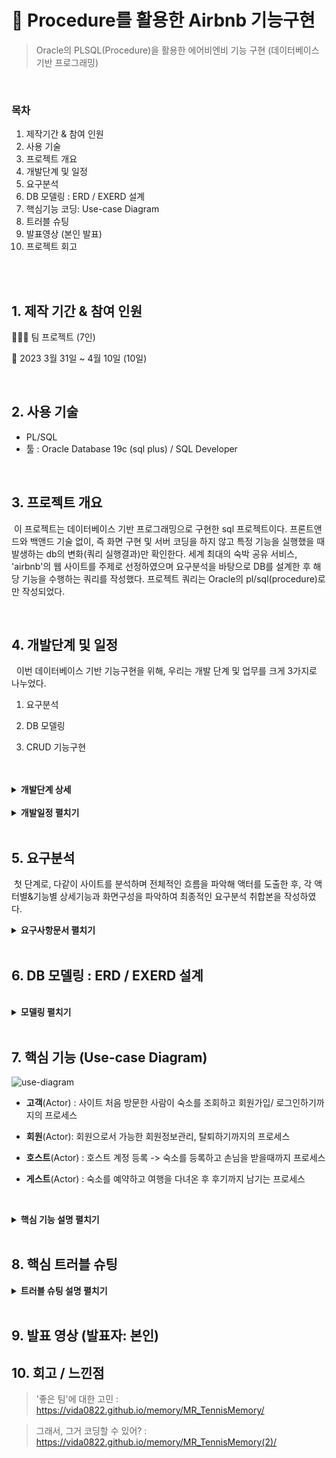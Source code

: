 # :pushpin: Procedure를 활용한 Airbnb 기능구현 

> Oracle의 PLSQL(Procedure)을 활용한 에어비엔비 기능 구현 (데이터베이스 기반 프로그래밍) 

</br> 

### 목차

1. 제작기간 & 참여 인원  <br>
2. 사용 기술  <br>
3. 프로젝트 개요<br>
4. 개발단계 및 일정  <br>
5. 요구분석 
6. DB 모델링 : ERD / EXERD 설계    <br>
8. 핵심기능 코딩: Use-case Diagram    <br>
9. 트러블 슈팅  <br>
10. 발표영상 (본인 발표) 
11. 프로젝트 회고 <br>

</br></br>



## 1. 제작 기간 & 참여 인원 

👩‍👧‍👧 팀 프로젝트 (7인)<br>

📆 2023 3월 31일 ~ 4월 10일 (10일)  <br>

</br>

## 2. 사용 기술  

- PL/SQL <br>
- 툴 : Oracle Database 19c (sql plus) / SQL Developer    <br>

</br>



## 3. 프로젝트 개요

​	이 프로젝트는 데이터베이스 기반 프로그래밍으로 구현한 sql 프로젝트이다. 프론트앤드와 백앤드 기술 없이, 즉 화면 구현 및 서버 코딩을 하지 않고 특정 기능을 실행했을 때 발생하는 db의 변화(쿼리 실행결과)만 확인한다. 세계 최대의 숙박 공유 서비스, 'airbnb'의 웹 사이트를 주제로 선정하였으며 요구분석을 바탕으로 DB를 설계한 후 해당 기능을 수행하는 쿼리를 작성했다. 프로젝트 쿼리는 Oracle의 pl/sql(procedure)로만 작성되었다. 

</br>



## 4. 개발단계 및 일정 

​	 이번 데이터베이스 기반 기능구현을 위해, 우리는 개발 단계 및 업무를 크게 3가지로 나누었다.  <br>

1. 요구분석  <br>

2. DB 모델링  <br>

3. CRUD 기능구현  <br> </br>

  </br>

<details>
<summary><b> 개발단계 상세</b></summary>
<div markdown="1">

**1st step : [요구분석]** <br>

1. **핵심 업무 프로세스 파악** : 사이트 전체적인 흐름 파악 => 액터 도출  <br>
2. **디테일한 기능 파악** : 각 액터별&기능별 상세한 기능/화면구성 파악  <br>
3. **요구분석서 작성** : 팀원들과 충분한 논의 후 최종적인 요구분석 취합본 작성 <br> </br>


**2nd step : [DB 모델링]** (**다같이)*<br>

1) **개념적 DB 모델링**<br>

    : 1-개체(entity) 추출 2-속성(Attribute)추출 3-관계(R)정의 => ERD *<br>

2) **논리적 DB 모델링** <br>

   1- ERD를 보고 1:1로 매칭시키는 매핑규칙(mapping rule)에 따라 스키마를 설계 => eXERD * <br>

   2- 정규화 <br>

   3- 사용할 DBMS 결정 	<br>

3) **물리적 DB 모델링** : 자료형, 크기, 역정규화 <br>

   - 컬럼 확정: 타입, 크기 <br>

   - 데이터의 사용량 분석해서 효율적인 데이터베이스가 될 수 있도록 역정규화 작업 <br>

   - 성능위해 인덱스 처리 <br>

 4) **DB 구축** : 테이블 생성 및 데이터 입력 <br>

    * 설계한 스키마에 따라 테이블을 생성한다</br>

      

**3rd step : [쿼리 작성: CRUD 기능구현]** (**3팀으로 나눠서 분담작업)*  <br>

: 데이터 처리 과정  (**상세한 요구분석 바탕**으로 실제로 그 작업을 쿼리로 구현)  <br>

* **데이터 조회** : 프로세스상 중요한 필수 표시 페이지를 구현, 데이터를 조회한다 - **SELECT** <br>

* **데이터 입력** : 각 스키마에 맞는 데이터를 입력하여 테이블을 채운다 -**INSERT** <br>

* **데이터 수정** : 변경사항을 반영하는 기능을 구현한다 - **UPDATE**  <br>

* **데이터 삭제** : 등록한 데이터들을 다시 삭제하는 기능을 구현한다 - **DELETE** <br>

* **권한 처리** : 각 사용자에 따라 권한(사용가능한 기능)을 설정해 부여한다 - **기능 구현 후 권한설정코딩 추가**<br>

</div>
</details>

</br>

<details>
<summary><b> 개발일정 펼치기</b></summary>
<div markdown="1">

​	위의 개발 단계 및 각 업무 내용을 기반해 개발일정을 다음과 같이 수립했다. 

**03/31 (금)** 각자 전반적인 프로세스 파악 후 요구분석 양식 채워오기 

**04/01 (토)** 요구분석 완료 

**04/02 (일)** 요구분석서 취합본 작성  

------------- *요구분석(서)* ----------------- 

**04/03 (월)** 개념적 DB 모델링 (ERD 작성) 

**04/04 (화)** 물리적 DB 모델링 (eXERD 작성) 

**04/05 (수)** DB 구축 (테이블 생성&데이터 엑셀로 정리 후 임포트)  +  구현할 페이지와 기능정리 & 쿼리 역할분담 

-------------*DB 모델링* ----------------------

**04/06 (목)** 기능구현(쿼리작업) 

**04/07 (금)** 기능구현(쿼리작업) 

----------------*쿼리작업* ---------------

**04/08 (토)** 기능구현(쿼리작업완료) + 발표준비 병행 

**04/09 (일)** 발표준비

---------------*ppt+ 발표준비* ---------------- 

**04/10 (월)** 발표일! 

</div>
</details>

</br>

## 5. 요구분석  

​	첫 단계로, 다같이 사이트를 분석하며 전체적인 흐름을 파악해 액터를 도출한 후, 각 액터별&기능별 상세기능과 화면구성을 파악하여 최종적인 요구분석 취합본을 작성하였다.
  </br>
<details>
<summary><b> 요구사항문서 펼치기</b></summary>
<div markdown="1">
<img width="625" alt="요구분석1" src="https://github.com/Vida0822/Airbnb_Oracle-PLSQL-Project/assets/132312673/4199f32d-01ff-44a1-b1ad-e42fc912dd7c">
<img width="625" alt="요구분석2" src="https://github.com/Vida0822/Airbnb_Oracle-PLSQL-Project/assets/132312673/fb136df1-4c2b-46fd-8b7f-10a32eec5f8f">
<img width="625" alt="요구분석3" src="https://github.com/Vida0822/Airbnb_Oracle-PLSQL-Project/assets/132312673/e648d9eb-82b4-4262-b770-5d712d7458b8">
<img width="625" alt="요구분석4" src="https://github.com/Vida0822/Airbnb_Oracle-PLSQL-Project/assets/132312673/4e2428f0-a9c5-4773-814a-6e581b142df5">
<img width="625" alt="요구분석5" src="https://github.com/Vida0822/Airbnb_Oracle-PLSQL-Project/assets/132312673/306c2004-5c89-470d-a111-c6cc6ae933a9">
<img width="625" alt="요구분석6" src="https://github.com/Vida0822/Airbnb_Oracle-PLSQL-Project/assets/132312673/91c88ad9-2c0b-496e-8fa8-c82758836624">
<img width="625" alt="요구분석7" src="https://github.com/Vida0822/Airbnb_Oracle-PLSQL-Project/assets/132312673/5922653f-048c-4ea8-aa10-01e57dab9626">
<img width="625" alt="요구분석8" src="https://github.com/Vida0822/Airbnb_Oracle-PLSQL-Project/assets/132312673/863153b3-aba8-451d-9f9c-9ace24e17289">
<img width="625" alt="요구분석9" src="https://github.com/Vida0822/Airbnb_Oracle-PLSQL-Project/assets/132312673/4cb59dba-659b-4d31-81ee-6951e13001bb">
<img width="625" alt="요구분석10" src="https://github.com/Vida0822/Airbnb_Oracle-PLSQL-Project/assets/132312673/8bc11931-e3ee-4ac9-8428-954b2d38046a">
<img width="625" alt="요구분석11" src="https://github.com/Vida0822/Airbnb_Oracle-PLSQL-Project/assets/132312673/6ad4876a-769c-4a45-bb83-3792ea2d2f40">
<img width="625" alt="요구분석12" src="https://github.com/Vida0822/Airbnb_Oracle-PLSQL-Project/assets/132312673/bc013c4b-782e-4dca-8ca2-e7765d019a4b">
<img width="625" alt="요구분석13" src="https://github.com/Vida0822/Airbnb_Oracle-PLSQL-Project/assets/132312673/53183c9c-47b8-41ae-860d-9305a2c6f094">

</div>
</details>

</br>


## 6. DB 모델링 : ERD / EXERD 설계
  </br>
<details>
<summary><b> 모델링 펼치기 </b></summary>
<div markdown="1">

### 6.1. 개체 및 속성 정리 

<img width="625" alt="개체정리1" src="https://github.com/Vida0822/Airbnb_Oracle-PLSQL-Project/assets/132312673/3b487bb8-6578-4893-a69e-6dd0eb424b88">
<img width="625" alt="개체정리2" src="https://github.com/Vida0822/Airbnb_Oracle-PLSQL-Project/assets/132312673/55ba9768-a04f-4f93-b270-05be7164b6eb">
<img width="625" alt="개체정리3" src="https://github.com/Vida0822/Airbnb_Oracle-PLSQL-Project/assets/132312673/90a26990-7e10-42d8-ad5f-1dcdb2a1db9e">

</br>



### 6.2. 개념적 모델링 : ERD 설계  

​	위와 같은 요구분석을 바탕으로, 우리는 개체 및 속성을 추출한후 개체간의 관계를 정의하는 개념적 모델링을 통해 erd를 설계했다. 개체와 속성을 필기?로 정리할 땐 테이블간 관계를 명확히 파악하기 위해 편의상 기본키 및 외래키를 PK,FK로 표시하며 모두 작성해주었고 erd는 설계 규칙에 따라 외래키를 생략하고 PK대신 밑줄로 기본키임을 나타냈다. 

![에어비앤비_DB모델링_개념적모델링(erd)](https://github.com/Vida0822/Airbnb_Oracle-PLSQL-Project/assets/132312673/98d5d17e-12c1-4607-b9c4-d28d2783b4a2)








### 6.3. 물리적, 논리적 모델링 : eXERD 설계  

​	개념적 모델링을 마친 후 설계한 ERD를 1:1로 매칭시키는 매핑규칙(mapping rule)에 따라 DBMS가 지원하는 스키마로 설계하는 정규화 과정(논리적 모델링)과 세부적인 칼럼의 종류 및 자료형과 크기를 확정하고 효율적인 데이터베이스가 되도록 역정규화하는 물리적 모델링을 진행했다. <br>

​	

- **사용 툴: eXERD**

![eXERD](https://github.com/Vida0822/Airbnb_Oracle-PLSQL-Project/assets/132312673/78875f7e-b042-4304-8b68-0eafcc9b614b)

​	


### 6.4. DB 구축 : 테이블 생성 , 데이터 임포트 

1. 테이블 생성

exerd의 '포워드 엔지니어링' 기능을 사용하여 SQL Developer의 계정에 쉽게 데이터베이스를 설계했습니다.

2. 데이터 임포트

eXERD로 설계한 데이터베이스에 실제 사이트의 데이터를 엑셀로 정리한 후, SQL Developer의 '데이터 임포트' 기능을 활용하여 각 테이블에 맞게 데이터를 삽입했습니다.

![데이터 임포트](https://github.com/Vida0822/Airbnb_Oracle-PLSQL-Project/assets/132312673/04ea32cf-e4e3-4d94-8145-4a2d36141c11)

</div>
</details>

</br>



## 7. 핵심 기능 (Use-case Diagram)


![use-diagram](https://github.com/Vida0822/Airbnb_Oracle-PLSQL-Project/assets/132312673/35208397-a982-4d9a-aaf2-9b9f3cfe20de)

* **고객**(Actor) : 사이트 처음 방문한 사람이 숙소를 조회하고 회원가입/ 로그인하기까지의 프로세스 <br>

* **회원**(Actor): 회원으로서 가능한  회원정보관리, 탈퇴하기까지의 프로세스   <br>

* **호스트**(Actor) : 호스트 계정 등록 -> 숙소를 등록하고 손님을 받을때까지 프로세스<br>

* **게스트**(Actor) : 숙소를 예약하고 여행을 다녀온 후 후기까지 남기는 프로세스 <br>

  </br>

<details>
<summary><b>핵심 기능 설명 펼치기</b></summary>
<div markdown="1">


### 7.1. 액터 : 사용자

![사용자](D:\Programming\images\README\사용자.jpg)

* **숙소 목록조회** :pushpin: [코드 확인](https://github.com/Vida0822/Airbnb_Oracle-PLSQL-Project/blob/f055b7a6074bbe3304f6fae73ab042c884d2c78a/%EC%97%90%EC%96%B4%EB%B9%84%EC%97%94%EB%B9%84%20%ED%94%84%EB%A1%9C%EC%A0%9D%ED%8A%B8_%EA%B8%B0%EB%8A%A5%EA%B5%AC%ED%98%84(sql%20%EC%BF%BC%EB%A6%AC).sql#L5)

  - 숙소유형으로 검색한 숙소들의 사진, 이름, 위치, 1박당 요금을 조회한 결과를 담을 cursor을 선언한다.

  - LOOP 반복문으로 커서에서 레코드를 하나씩 읽어와 검색된 숙소정보를 형식에 맞춰 출력하며 더 이상 레코드가 없을 때 종료한다. 

    

* **숙소 상세조회** :pushpin: [코드 확인](https://github.com/Vida0822/Airbnb_Oracle-PLSQL-Project/blob/f055b7a6074bbe3304f6fae73ab042c884d2c78a/%EC%97%90%EC%96%B4%EB%B9%84%EC%97%94%EB%B9%84%20%ED%94%84%EB%A1%9C%EC%A0%9D%ED%8A%B8_%EA%B8%B0%EB%8A%A5%EA%B5%AC%ED%98%84(sql%20%EC%BF%BC%EB%A6%AC).sql#L46)

  - **편의시설목록 조회**: 편의시설 카테고리, 편의시설 이름을 cursor를 사용해 반복문으로 출력한다. 

  - **이용규칙목록 조회** : 게스트정원, 반려동물 동반여부, 체크인&체크아웃 시간을 cursor를 사용해 반복문으로 출력한다. 

  - **후기 목록 조회**
    * 미리 선언해둔 프로시저로 총 평점과 후기 수를 출력한다. 
    * 청결도, 정확성, 의사소통, 위치, 체크인, 가격대비 만족도를 cursor를 사용해 반복문으로 출력한다.

* **회원가입** :pushpin: [코드 확인](https://github.com/Vida0822/Airbnb_Oracle-PLSQL-Project/blob/f055b7a6074bbe3304f6fae73ab042c884d2c78a/%EC%97%90%EC%96%B4%EB%B9%84%EC%97%94%EB%B9%84%20%ED%94%84%EB%A1%9C%EC%A0%9D%ED%8A%B8_%EA%B8%B0%EB%8A%A5%EA%B5%AC%ED%98%84(sql%20%EC%BF%BC%EB%A6%AC).sql#L247)

  - 사용자의 이름, 생년월일, 이메일, 전화번호, 지역을 입력받아 회원 테이블에 삽입한다.
    
  - 전화번호를 길게 입력했을 경우 VALUE_ERROR  예외를 발생시킨다. 

* **로그인** :pushpin: [코드 확인](https://github.com/Vida0822/Airbnb_Oracle-PLSQL-Project/blob/f055b7a6074bbe3304f6fae73ab042c884d2c78a/%EC%97%90%EC%96%B4%EB%B9%84%EC%97%94%EB%B9%84%20%ED%94%84%EB%A1%9C%EC%A0%9D%ED%8A%B8_%EA%B8%B0%EB%8A%A5%EA%B5%AC%ED%98%84(sql%20%EC%BF%BC%EB%A6%AC).sql#L282)

  - 사용자는 전화번호 또는 이메일로 로그인 할 수 있다.
    
  - 회원 테이블에서 입력값으로 조회한 레코드개수가 한개면 로그인 성공으로 처리한다.
    
  - 로그인 실패 시 회원가입 안내 메세지를 출력한다.  
  
  

</br>

### 7.2. 액터 : 회원

![회원](D:\Programming\images\README\회원.png)

- **회원정보 수정** :pushpin: [코드 확인](https://github.com/Vida0822/Airbnb_Oracle-PLSQL-Project/blob/f055b7a6074bbe3304f6fae73ab042c884d2c78a/%EC%97%90%EC%96%B4%EB%B9%84%EC%97%94%EB%B9%84%20%ED%94%84%EB%A1%9C%EC%A0%9D%ED%8A%B8_%EA%B8%B0%EB%8A%A5%EA%B5%AC%ED%98%84(sql%20%EC%BF%BC%EB%A6%AC).sql#L345)
  
  - 이름, 이메일, 전화번호, 주소, 계좌 등 수정할 정보들을 매개변수(p-)로 입력 받는다.  
  
  - 회원 테이블의 칼럼들을 v-형 변수로 선언하여 수정하기 전 정보를 저장한다. 
  
  - NVL 함수를 사용해 수정 요청한 값은 입력한 값(p-)로, 요청하지 않은 값은 기존의 데이터(v-)로 Set하여 수정(update)한다 
  
    
  
- **회원 탈퇴** :pushpin: [코드 확인](https://github.com/Vida0822/Airbnb_Oracle-PLSQL-Project/blob/f055b7a6074bbe3304f6fae73ab042c884d2c78a/%EC%97%90%EC%96%B4%EB%B9%84%EC%97%94%EB%B9%84%20%ED%94%84%EB%A1%9C%EC%A0%9D%ED%8A%B8_%EA%B8%B0%EB%8A%A5%EA%B5%AC%ED%98%84(sql%20%EC%BF%BC%EB%A6%AC).sql#L406)

  - 회원의 전화번호를 전달받아 조회한 레코드를 삭제(delete)한다.
  
  

</br>  

### 7.3. 액터 : 호스트

![호스트](D:\Programming\images\README\호스트.jpg)

- **숙소 등록** :pushpin: [코드 확인](https://github.com/Vida0822/Airbnb_Oracle-PLSQL-Project/blob/f055b7a6074bbe3304f6fae73ab042c884d2c78a/%EC%97%90%EC%96%B4%EB%B9%84%EC%97%94%EB%B9%84%20%ED%94%84%EB%A1%9C%EC%A0%9D%ED%8A%B8_%EA%B8%B0%EB%8A%A5%EA%B5%AC%ED%98%84(sql%20%EC%BF%BC%EB%A6%AC).sql#L436)

  - **숙소 기본정보 작성** : 위치, 정책, 숙소유형, 공간특징, 이름, 설명, 최대인원수, 1박당 가격, 위치, 침실&침대&욕실개수를 입력 받아 숙소 테이블(Room)에 삽입(insert)한다.

  - **사진 등록**: 5장의 사진 경로를 매개변수로 받아 현재 가입하고 있는 숙소의 코드를 외래키로 사진 테이블(photo)에 삽입(insert)한다.

  - **숙소 상태 변경** : 사진을 등록하면 숙소가 등록되며 숙소 상태는 '운영 정지'가 기본값으로 설정된다. 

    

- #### 숙소 기본정보 관리 :pushpin: [코드 확인](https://github.com/Vida0822/Airbnb_Oracle-PLSQL-Project/blob/f055b7a6074bbe3304f6fae73ab042c884d2c78a/%EC%97%90%EC%96%B4%EB%B9%84%EC%97%94%EB%B9%84%20%ED%94%84%EB%A1%9C%EC%A0%9D%ED%8A%B8_%EA%B8%B0%EB%8A%A5%EA%B5%AC%ED%98%84(sql%20%EC%BF%BC%EB%A6%AC).sql#L542)

  - **숙소명 수정** : 입력된 숙소이름이 50자를 넘으면 VALUE_ERROR를 발생시킨다.
    
  - **설명 수정** : 입력된 숙소설명이 200자를 넘으면 VALUE_ERROR를 발생시킨다.
    
  - **게스트 수 수정** : 버튼 종류(+ 또는 -)를 매개변수로 받아 버튼을 누를때마다 즉각적으로 기존 게스트 수를 1명씩 증가/감소시킨다.
    
  - **주소 수정** : 주소를 입력받아 수정한다.
    
  - **숙소유형 & 예약가능공간 수정** : 한 화면에서 동시에 수정하므로 같이 매개변수로 받아 NVL 함수를 사용해 수정 요청한 값만 수정한다.
    
  - **침실&침대&욕실 수 수정** : +,- 버튼으로 각각 수를 조절한 후 동시에 수정하므로 버튼 클릭 횟수를 매개변수로 받아 기존 값에 더해준다.
    
  - **1박당 요금 수정** : 다른 숙소의 평균가격과 비교해 입력값이 높으면 낮추라는, 낮으면 높이라는 권고 메세지를 출력한다.
    
  - **환불정책 수정** : '유연, 일반, 비교적 엄격, 엄격, 매우 엄격 30일, 매우 엄격 60일'로 수정할 수 있으며 환불 금액 산정 시 반영된다.
    
  - **사업자 등록번호 수정** : 사업자 등록번호를 입력받아 수정한다.
    
  - **체크인, 체크아웃 시간 수정** : 입력된 체크아웃 시간이 1시~7시라면 v_cannot_reserve_exception 예외를 발생시킨다. 

  

- **숙소 세부정보 관리** :pushpin: [코드 확인](https://github.com/Vida0822/Airbnb_Oracle-PLSQL-Project/blob/f055b7a6074bbe3304f6fae73ab042c884d2c78a/%EC%97%90%EC%96%B4%EB%B9%84%EC%97%94%EB%B9%84%20%ED%94%84%EB%A1%9C%EC%A0%9D%ED%8A%B8_%EA%B8%B0%EB%8A%A5%EA%B5%AC%ED%98%84(sql%20%EC%BF%BC%EB%A6%AC).sql#L897)

  - **편의시설 관리** : 편의시설 종류와 숙소 조합을 편의시설 설정 테이블에 등록/삭제한다.
    
  - **이용규칙 관리**: 이용규칙 종류와 숙소 조합을 이용규칙 설정 테이블에 등록/삭제한다.
    * '반려동물 허용' 규칙 설정 시 최대 반려동물 수를 추가적으로 입력받아 숙소 테이블에 반영한다.  
    * '반려동물 허용' 규칙 해제 시 숙소 테이블의 최대 반려동물 수를 0으로 초기화하고 추가요금설정 테이블에 설정해준 반려동물 추가 요금 정보를 삭제한다.
    
  - **할인제도 관리** : 할인제도 종류와 그에 따른 할인율, 할인적용기준 (일수)를 할인설정 테이블에 등록/수정/삭제한다.
    * 설정한 할인 제도가 ''주간할인' 인경우 7일로,  '월간할인'이면 30일로  할인 적용기준을 자동 설정한다. 
    * 할인율을 0으로 설정하면 해당 할인제도는 할인설정 테이블에서 삭제한다.
    
  - **추가요금 관리**  : 추가요금 종류와 그에 따른 추가금액, 추가요금 적용 기준(일수)를 추가요금 설정 테이블에 등록/ 수정/ 삭제한다.
    * 반려동물 추가요금 설정 시 이용규칙설정 테이블에 반려동물 허용 규칙을 자동으로 설정한다. 
    * 추가금액을 0으로 수정하면 해당 추가요금제도는 삭제한다. 
  
  
  
- **숙소 상태 수정** :pushpin: [코드 확인](https://github.com/Vida0822/Airbnb_Oracle-PLSQL-Project/blob/f055b7a6074bbe3304f6fae73ab042c884d2c78a/%EC%97%90%EC%96%B4%EB%B9%84%EC%97%94%EB%B9%84%20%ED%94%84%EB%A1%9C%EC%A0%9D%ED%8A%B8_%EA%B8%B0%EB%8A%A5%EA%B5%AC%ED%98%84(sql%20%EC%BF%BC%EB%A6%AC).sql#L1209)

  - 호스트는 숙소상태를 '운영중, 운영중지, 비활성화' 로 수정할 수 있다.
    
  - 이미 '비활성화' 상태라면 해당 숙소는 조회할 수 없으므로 v_no_more_visible 예외를 발생시킨다.
    
  - '비활성화'로 변경 시 다른 테이블의 해당 숙소와 관련된 정보(위시리스트, 이용규칙 등)를 전체 삭제하며, 해당 숙소의 남은 예약건은 '예약 거절'로 예약 상태를 바꾼다. 

 

</br>   


### 7.4. 액터 : 게스트

![게스트](D:\Programming\images\README\게스트.jpg)

- **위시리스트 관리** :pushpin: [코드 확인](https://github.com/Vida0822/Airbnb_Oracle-PLSQL-Project/blob/f055b7a6074bbe3304f6fae73ab042c884d2c78a/%EC%97%90%EC%96%B4%EB%B9%84%EC%97%94%EB%B9%84%20%ED%94%84%EB%A1%9C%EC%A0%9D%ED%8A%B8_%EA%B8%B0%EB%8A%A5%EA%B5%AC%ED%98%84(sql%20%EC%BF%BC%EB%A6%AC).sql#L1273)
  
  - **위시리스트 조회** : 회원이 위시리스트로 등록한 숙소의 사진, 위치, 타입, 숙소 이름 , 침대개수를 목록으로 출력한다.
    
  - **위시리스트 추가** : 회원과 숙소 조합을 위시리스트 테이블에 삽입하며, 같은 숙소를 두번 추가할 수 없도록 트리거를 설정해준다.
    
  - **위시리스트 삭제** : 회원코드와 숙소코드로 조회한 레코드를 삭제(delete)한다. 


- **예약 관리** :pushpin: [코드 확인](https://github.com/Vida0822/Airbnb_Oracle-PLSQL-Project/blob/f055b7a6074bbe3304f6fae73ab042c884d2c78a/%EC%97%90%EC%96%B4%EB%B9%84%EC%97%94%EB%B9%84%20%ED%94%84%EB%A1%9C%EC%A0%9D%ED%8A%B8_%EA%B8%B0%EB%8A%A5%EA%B5%AC%ED%98%84(sql%20%EC%BF%BC%EB%A6%AC).sql#L1393)
  
  - **예약 목록 조회**: 예약이 완료된 숙소의 체크인 체크아웃 시간, 주소, 예약일, 호스트 정보를 목록으로 출력한다.
    
  - **예약 상세 조회**: 상세보기를 요청한 숙소의 기본정보와 게스트 수 , 예약 번호, 환불 정책 등 추가 세부적인 정보와 함께 출력한다.
    
  - **예약하기** 
    * 기본요금에 예약 일수, 할인율, 추가요금을 반영해 최종 요금을 도출한다.
    * 예약이 없는 날에만 예약이 가능하며 총인원은 최대인원을 넘을수 없고 반려동물은 최대반려동물을 넘을 수 없도록 트리거를 설정해준다.
    
  - **예약 수정** :  예약 수정시 가장 최근에 update 된 할인율, 추가요금 제도 등을 반영해 다시 요금을 계산한다.
    
  - **예약 삭제** : 예약코드로 예약 테이블에서 해당 레코드를 삭제하되 이미 결제가 되었다면 환불 신청을 하도록 v_no_res_cancel 예외를 발생시킨다. 
  
- **결제 관리** :pushpin: [코드 확인](https://github.com/Vida0822/Airbnb_Oracle-PLSQL-Project/blob/f055b7a6074bbe3304f6fae73ab042c884d2c78a/%EC%97%90%EC%96%B4%EB%B9%84%EC%97%94%EB%B9%84%20%ED%94%84%EB%A1%9C%EC%A0%9D%ED%8A%B8_%EA%B8%B0%EB%8A%A5%EA%B5%AC%ED%98%84(sql%20%EC%BF%BC%EB%A6%AC).sql#L1944)

  - **결제 목록 조회** : 결제가 완료된 예약건의 예약코드, 숙소 이름, 결제자 이름, 결제 날짜, 카드번호, 만료 날짜, 우편번호, 결제 금액을 목록으로 출력한다. 

  - **결제하기** : 결제 지역, 카드번호 , 만료기한 등을 입력받아 결제 테이블에 insert한다. 이때 예약상태가 '예정된 여행'이 아니면 결제를 할 수 없도록 트리거를 설정해준다. 

  - **결제 직접취소 방지** : 결제 후에는 환불절차를 거쳐야 결제 및 예약 취소를 할 수 있기 때문에 직접적으로 레코드를 삭제할 수 없도록 트리거를 설정해준다. 

    

- **환불 관리** :pushpin: [코드 확인](https://github.com/Vida0822/Airbnb_Oracle-PLSQL-Project/blob/f055b7a6074bbe3304f6fae73ab042c884d2c78a/%EC%97%90%EC%96%B4%EB%B9%84%EC%97%94%EB%B9%84%20%ED%94%84%EB%A1%9C%EC%A0%9D%ED%8A%B8_%EA%B8%B0%EB%8A%A5%EA%B5%AC%ED%98%84(sql%20%EC%BF%BC%EB%A6%AC).sql#L2067)

  - **환불 정보 조회**:  환불이 완료된 결제건의 체크인 체크아웃 시간 , 주소, 예약일, 호스트 정보를 목록으로 출력한다.

  - **환불하기**
    *  결제 테이블에 조회되는 값이 없으면 efund_cannot_exception  예외를 발생시키고 환불을 진행하지 않는다.
    * 환불금액을 계산하는 프로시저를 호출해 숙소의 환불정책을 적용한 최종 금액을 도출한다 
    * 환불 사유를 입력받아 환불 테이블에 삽입한다.
    * 환불이 추가한 뒤에는 예약의 예약상태가 취소한 여행으로 변경되도록 트리거를 설정한다.

    

- **후기 관리** :pushpin: [코드 확인](https://github.com/Vida0822/Airbnb_Oracle-PLSQL-Project/blob/f055b7a6074bbe3304f6fae73ab042c884d2c78a/%EC%97%90%EC%96%B4%EB%B9%84%EC%97%94%EB%B9%84%20%ED%94%84%EB%A1%9C%EC%A0%9D%ED%8A%B8_%EA%B8%B0%EB%8A%A5%EA%B5%AC%ED%98%84(sql%20%EC%BF%BC%EB%A6%AC).sql#L2275)

  - **후기 작성**
    * 후기 글과 함께 청결도, 정확성, 의사소통, 위치, 체크인, 가격대비만족도 각각의 항목에 별점을 매긴다.
    * 후기는 완료된 여행만, 그리고 한번만 작성하도록 트리거를 설정한다.
    
  - **후기 수정**: NVL 함수로 수정한 항목별 점수만 반영한다.
    
  - **후기 삭제**: 삭제되기 전 예약정보의 후기 작성여부를 null로 변경되도록 트리거를 설정한다.  
  
  

</br>  



</div>
</details>

</br>

## 8. 핵심 트러블 슈팅

<details>
<summary><b>트러블 슈팅 설명 펼치기</b></summary>
<div markdown="1">

### 8.1. 역정규화: 호스트 테이블 삭제 

​	(추후 기입 예정) 

### 8.2. 숙소 세부정보 설정부분 erd 설계

&nbsp;&nbsp;&nbsp;&nbsp;(추후 기입 예정) 

### 8.3. 예약부분 erd 설계 

​	(추후 기입 예정) 

### 8.4. 시퀀스 대체 

​	(추후 기입 예정)    



</div>
</details>

</br>

## 9. 발표 영상 (발표자: 본인)

> 





## 10. 회고 / 느낀점

> '좋은 팀'에 대한 고민 : https://vida0822.github.io/memory/MR_TennisMemory/		</br> 

> 그래서, 그거 코딩할 수 있어? : https://vida0822.github.io/memory/MR_TennisMemory(2)/
